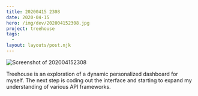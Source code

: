 ```yaml
---
title: 20200415 2308
date: 2020-04-15
hero: /img/dev/202004152308.jpg
project: treehouse
tags:
  -
layout: layouts/post.njk
---
```


![Screenshot of 202004152308](/img/dev/202004152308.jpg)

Treehouse is an exploration of a dynamic personalized dashboard for myself. The next step is coding out the interface and starting to expand my understanding of various API frameworks.
